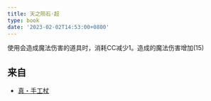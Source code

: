 ```yaml
---
title: 天之陨石·超
type: book
date: '2023-02-02T14:53:00+0800'
---
```


使用会造成魔法伤害的道具时，消耗CC减少1。造成的魔法伤害增加(15)

## 来自

* [真・手工杖](/docs/物品/真手工杖)